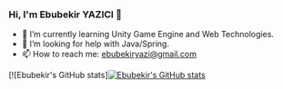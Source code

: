 ### Hi, I'm Ebubekir YAZICI :wave:

- :seedling: I’m currently learning Unity Game Engine and Web Technologies.
- :thinking: I’m looking for help with Java/Spring.
- :mailbox: How to reach me: ebubekiryazi@gmail.com

[![Ebubekir's GitHub stats][![Ebubekir's GitHub stats](https://github-readme-stats.vercel.app/api?username=ebubekiryzc&theme=tokyonight&show_icons=true)](https://github.com/ebubekiryzc/github-readme-stats)
<!--
**Ebubekiryzc/Ebubekiryzc** is a ✨ _special_ ✨ repository because its `README.md` (this file) appears on your GitHub profile.

Here are some ideas to get you started:

- 🔭 I’m currently working on ...
- 🌱 I’m currently learning ...
- 👯 I’m looking to collaborate on ...
- 🤔 I’m looking for help with ...
- 💬 Ask me about ...
- 📫 How to reach me: ...
- 😄 Pronouns: ...
- ⚡ Fun fact: ...
-->
